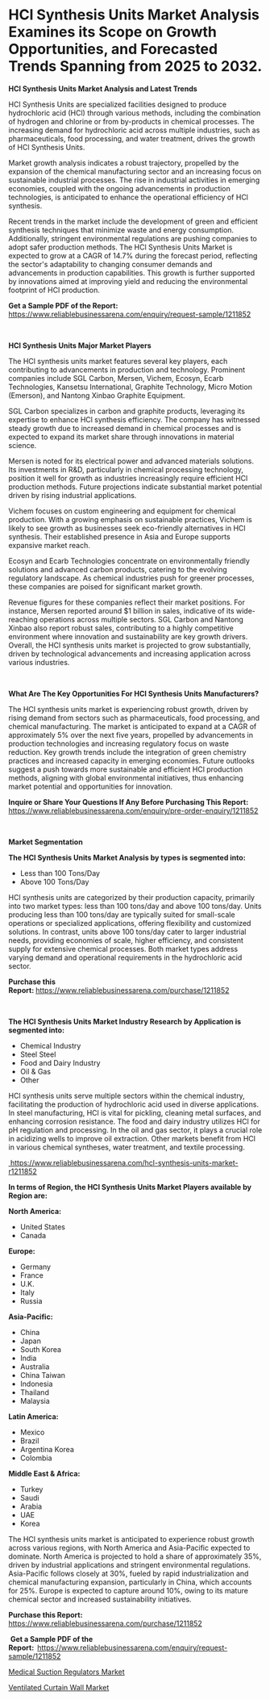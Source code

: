 <p><h1>HCl Synthesis Units Market Analysis Examines its Scope on Growth Opportunities, and Forecasted Trends Spanning from 2025 to 2032.</h1></p><p><strong>HCl Synthesis Units Market Analysis and Latest Trends</strong></p>
<p><p>HCl Synthesis Units are specialized facilities designed to produce hydrochloric acid (HCl) through various methods, including the combination of hydrogen and chlorine or from by-products in chemical processes. The increasing demand for hydrochloric acid across multiple industries, such as pharmaceuticals, food processing, and water treatment, drives the growth of HCl Synthesis Units. </p><p>Market growth analysis indicates a robust trajectory, propelled by the expansion of the chemical manufacturing sector and an increasing focus on sustainable industrial processes. The rise in industrial activities in emerging economies, coupled with the ongoing advancements in production technologies, is anticipated to enhance the operational efficiency of HCl synthesis. </p><p>Recent trends in the market include the development of green and efficient synthesis techniques that minimize waste and energy consumption. Additionally, stringent environmental regulations are pushing companies to adopt safer production methods. The HCl Synthesis Units Market is expected to grow at a CAGR of 14.7% during the forecast period, reflecting the sector's adaptability to changing consumer demands and advancements in production capabilities. This growth is further supported by innovations aimed at improving yield and reducing the environmental footprint of HCl production.</p></p>
<p><strong>Get a Sample PDF of the Report:&nbsp;</strong> <a href="https://www.reliablebusinessarena.com/enquiry/request-sample/1211852?utm_campaign=2112&utm_medium=2&utm_source=Github&utm_content=ia&utm_term=24032025&utm_id=hcl-synthesis-units">https://www.reliablebusinessarena.com/enquiry/request-sample/1211852</a></p>
<p>&nbsp;</p>
<p><strong>HCl Synthesis Units Major Market Players</strong></p>
<p><p>The HCl synthesis units market features several key players, each contributing to advancements in production and technology. Prominent companies include SGL Carbon, Mersen, Vichem, Ecosyn, Ecarb Technologies, Kansetsu International, Graphite Technology, Micro Motion (Emerson), and Nantong Xinbao Graphite Equipment. </p><p>SGL Carbon specializes in carbon and graphite products, leveraging its expertise to enhance HCl synthesis efficiency. The company has witnessed steady growth due to increased demand in chemical processes and is expected to expand its market share through innovations in material science.</p><p>Mersen is noted for its electrical power and advanced materials solutions. Its investments in R&D, particularly in chemical processing technology, position it well for growth as industries increasingly require efficient HCl production methods. Future projections indicate substantial market potential driven by rising industrial applications.</p><p>Vichem focuses on custom engineering and equipment for chemical production. With a growing emphasis on sustainable practices, Vichem is likely to see growth as businesses seek eco-friendly alternatives in HCl synthesis. Their established presence in Asia and Europe supports expansive market reach.</p><p>Ecosyn and Ecarb Technologies concentrate on environmentally friendly solutions and advanced carbon products, catering to the evolving regulatory landscape. As chemical industries push for greener processes, these companies are poised for significant market growth.</p><p>Revenue figures for these companies reflect their market positions. For instance, Mersen reported around $1 billion in sales, indicative of its wide-reaching operations across multiple sectors. SGL Carbon and Nantong Xinbao also report robust sales, contributing to a highly competitive environment where innovation and sustainability are key growth drivers. Overall, the HCl synthesis units market is projected to grow substantially, driven by technological advancements and increasing application across various industries.</p></p>
<p>&nbsp;</p>
<p><strong>What Are The Key Opportunities For HCl Synthesis Units Manufacturers?</strong></p>
<p><p>The HCl synthesis units market is experiencing robust growth, driven by rising demand from sectors such as pharmaceuticals, food processing, and chemical manufacturing. The market is anticipated to expand at a CAGR of approximately 5% over the next five years, propelled by advancements in production technologies and increasing regulatory focus on waste reduction. Key growth trends include the integration of green chemistry practices and increased capacity in emerging economies. Future outlooks suggest a push towards more sustainable and efficient HCl production methods, aligning with global environmental initiatives, thus enhancing market potential and opportunities for innovation.</p></p>
<p><strong>Inquire or Share Your Questions If Any Before Purchasing This Report:</strong> <a href="https://www.reliablebusinessarena.com/enquiry/pre-order-enquiry/1211852?utm_campaign=2112&utm_medium=2&utm_source=Github&utm_content=ia&utm_term=24032025&utm_id=hcl-synthesis-units">https://www.reliablebusinessarena.com/enquiry/pre-order-enquiry/1211852</a></p>
<p>&nbsp;</p>
<p><strong>Market Segmentation</strong></p>
<p><strong>The HCl Synthesis Units Market Analysis by types is segmented into:</strong></p>
<p><ul><li>Less than 100 Tons/Day</li><li>Above 100 Tons/Day</li></ul></p>
<p><p>HCl synthesis units are categorized by their production capacity, primarily into two market types: less than 100 tons/day and above 100 tons/day. Units producing less than 100 tons/day are typically suited for small-scale operations or specialized applications, offering flexibility and customized solutions. In contrast, units above 100 tons/day cater to larger industrial needs, providing economies of scale, higher efficiency, and consistent supply for extensive chemical processes. Both market types address varying demand and operational requirements in the hydrochloric acid sector.</p></p>
<p><strong>Purchase this Report:&nbsp;</strong><a href="https://www.reliablebusinessarena.com/purchase/1211852?utm_campaign=2112&utm_medium=2&utm_source=Github&utm_content=ia&utm_term=24032025&utm_id=hcl-synthesis-units">https://www.reliablebusinessarena.com/purchase/1211852</a></p>
<p>&nbsp;</p>
<p><strong>The HCl Synthesis Units Market Industry Research by Application is segmented into:</strong></p>
<p><ul><li>Chemical Industry</li><li>Steel Steel</li><li>Food and Dairy Industry</li><li>Oil & Gas</li><li>Other</li></ul></p>
<p><p>HCl synthesis units serve multiple sectors within the chemical industry, facilitating the production of hydrochloric acid used in diverse applications. In steel manufacturing, HCl is vital for pickling, cleaning metal surfaces, and enhancing corrosion resistance. The food and dairy industry utilizes HCl for pH regulation and processing. In the oil and gas sector, it plays a crucial role in acidizing wells to improve oil extraction. Other markets benefit from HCl in various chemical syntheses, water treatment, and textile processing.</p></p>
<p><a href="https://www.reliablebusinessarena.com/hcl-synthesis-units-market-r1211852?utm_campaign=2112&utm_medium=2&utm_source=Github&utm_content=ia&utm_term=24032025&utm_id=hcl-synthesis-units">&nbsp;https://www.reliablebusinessarena.com/hcl-synthesis-units-market-r1211852</a></p>
<p><strong>In terms of Region, the HCl Synthesis Units Market Players available by Region are:</strong></p>
<p>
    <p> <strong> North America: </strong>
        <ul>
            <li>United States</li>
            <li>Canada</li>
        </ul>
        </p> 
    <p> <strong> Europe: </strong>
        <ul>
            <li>Germany</li>
            <li>France</li>
            <li>U.K.</li>
            <li>Italy</li>
            <li>Russia</li>
        </ul>
        </p> 
    <p> <strong> Asia-Pacific: </strong>
        <ul>
            <li>China</li>
            <li>Japan</li>
            <li>South Korea</li>
            <li>India</li>
            <li>Australia</li>
            <li>China Taiwan</li>
            <li>Indonesia</li>
            <li>Thailand</li>
            <li>Malaysia</li>
        </ul>
        </p> 
    <p> <strong> Latin America: </strong>
        <ul>
            <li>Mexico</li>
            <li>Brazil</li>
            <li>Argentina Korea</li>
            <li>Colombia</li>
        </ul>
        </p> 
    <p> <strong> Middle East & Africa: </strong>
        <ul>
            <li>Turkey</li>
            <li>Saudi</li>
            <li>Arabia</li>
            <li>UAE</li>
            <li>Korea</li>
        </ul>
    </p>
    </p>
<p><p>The HCl synthesis units market is anticipated to experience robust growth across various regions, with North America and Asia-Pacific expected to dominate. North America is projected to hold a share of approximately 35%, driven by industrial applications and stringent environmental regulations. Asia-Pacific follows closely at 30%, fueled by rapid industrialization and chemical manufacturing expansion, particularly in China, which accounts for 25%. Europe is expected to capture around 10%, owing to its mature chemical sector and increased sustainability initiatives.</p></p>
<p><strong>Purchase this Report: </strong><a href="https://www.reliablebusinessarena.com/purchase/1211852?utm_campaign=2112&utm_medium=2&utm_source=Github&utm_content=ia&utm_term=24032025&utm_id=hcl-synthesis-units">https://www.reliablebusinessarena.com/purchase/1211852</a></p>
<p>&nbsp;<strong>Get a Sample PDF of the Report:&nbsp;&nbsp;</strong><a href="https://www.reliablebusinessarena.com/enquiry/request-sample/1211852?utm_campaign=2112&utm_medium=2&utm_source=Github&utm_content=ia&utm_term=24032025&utm_id=hcl-synthesis-units">https://www.reliablebusinessarena.com/enquiry/request-sample/1211852</a></p>
<p><strong></strong></p>
<p><p><a href="https://github.com/maaniwilka9y/Market-Research-Report-List-1/blob/main/medical-suction-regulators-market.md?utm_campaign=2112&utm_medium=2&utm_source=Github&utm_content=ia&utm_term=24032025&utm_id=hcl-synthesis-units">Medical Suction Regulators Market</a></p><p><a href="https://github.com/damjiederyd/Market-Research-Report-List-1/blob/main/ventilated-curtain-wall-market.md?utm_campaign=2112&utm_medium=2&utm_source=Github&utm_content=ia&utm_term=24032025&utm_id=hcl-synthesis-units">Ventilated Curtain Wall Market</a></p></p>